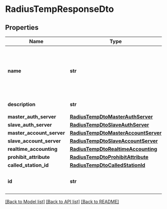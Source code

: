 # RadiusTempResponseDto

## Properties
Name | Type | Description | Notes
------------ | ------------- | ------------- | -------------
**name** | **str** | RADIUS模板名称不能包含特殊字符 ~ $ @ # &amp; ? &#x3D; + % * ( ) { } &lt; &gt; ] [ ^ ! , : ; &#x60; &#39; / | \\ \&quot;，且不能单独以-或- -作为模板名称。 | [optional] 
**description** | **str** | RADIUS模板描述。 | [optional] 
**master_auth_server** | [**RadiusTempDtoMasterAuthServer**](RadiusTempDtoMasterAuthServer.md) |  | [optional] 
**slave_auth_server** | [**RadiusTempDtoSlaveAuthServer**](RadiusTempDtoSlaveAuthServer.md) |  | [optional] 
**master_account_server** | [**RadiusTempDtoMasterAccountServer**](RadiusTempDtoMasterAccountServer.md) |  | [optional] 
**slave_account_server** | [**RadiusTempDtoSlaveAccountServer**](RadiusTempDtoSlaveAccountServer.md) |  | [optional] 
**realtime_accounting** | [**RadiusTempDtoRealtimeAccounting**](RadiusTempDtoRealtimeAccounting.md) |  | [optional] 
**prohibit_attribute** | [**RadiusTempDtoProhibitAttribute**](RadiusTempDtoProhibitAttribute.md) |  | [optional] 
**called_station_id** | [**RadiusTempDtoCalledStationId**](RadiusTempDtoCalledStationId.md) |  | [optional] 
**id** | **str** | RADIUS模板ID，UUID格式。 | [optional] 

[[Back to Model list]](../README.md#documentation-for-models) [[Back to API list]](../README.md#documentation-for-api-endpoints) [[Back to README]](../README.md)



